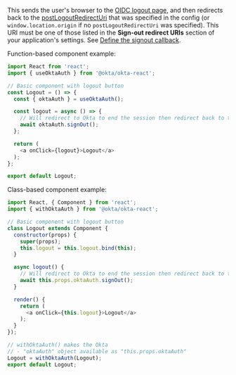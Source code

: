 This sends the user's browser to the [OIDC logout page](/docs/references/api/oidc/#logout), and then redirects back to the [postLogoutRedirectUri](https://github.com/okta/okta-auth-js#postlogoutredirecturi) that was specified in the config (or `window.location.origin` if no `postLogoutRedirectUri` was specified). This URI must be one of those listed in the **Sign-out redirect URIs** section of your application's settings. See [Define the signout callback](#define-the-sign-out-callback).

Function-based component example:
```javascript
import React from 'react';
import { useOktaAuth } from '@okta/okta-react';

// Basic component with logout button
const Logout = () => { 
  const { oktaAuth } = useOktaAuth();

  const logout = async () => {
    // Will redirect to Okta to end the session then redirect back to the configured `postLogoutRedirectUri`
    await oktaAuth.signOut();
  };

  return (
    <a onClick={logout}>Logout</a>
  );
};

export default Logout;
```

Class-based component example:
```javascript
import React, { Component } from 'react';
import { withOktaAuth } from '@okta/okta-react';

// Basic component with logout button
class Logout extends Component {
  constructor(props) {
    super(props);
    this.logout = this.logout.bind(this);
  }

  async logout() {
    // Will redirect to Okta to end the session then redirect back to the configured `postLogoutRedirectUri`
    await this.props.oktaAuth.signOut();
  }

  render() {
    return (
      <a onClick={this.logout}>Logout</a>
    );
  }
});

// withOktaAuth() makes the Okta 
// - "oktaAuth" object available as "this.props.oktaAuth"
Logout = withOktaAuth(Logout);
export default Logout;
```
